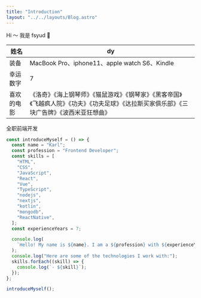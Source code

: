 ```yaml
---
title: "Introduction"
layout: "../../layouts/Blog.astro"
---
```


Hi ～ 我是 fsyud 🧸

| 姓名       | dy                                                                                                                                             |
| ---------- | ---------------------------------------------------------------------------------------------------------------------------------------------- |
| 装备       | MacBook Pro、iphone11、apple watch S6、Kindle                                                                                                  |
| 幸运数字   | 7                                                                                                                                              |
| 喜欢的电影 | 《洛奇》《海上钢琴师》《猫鼠游戏》《钢琴家》《黑客帝国》《飞越疯人院》《功夫》《功夫足球》《达拉斯买家俱乐部》《三块广告牌》《波西米亚狂想曲》 |

全职前端开发

```js
const introduceMyself = () => {
  const name = "Karl";
  const profession = "Frontend Developer";
  const skills = [
    "HTML",
    "CSS",
    "JavaScript",
    "React",
    "Vue",
    "TypeScript",
    "nodejs",
    "nextjs",
    "kotlin",
    "mongodb",
    "ReactNative",
  ];
  const experienceYears = 7;

  console.log(
    `Hello! My name is ${name}. I am a ${profession} with ${experienceYears} years of experience.`
  );
  console.log("Here are some of the technologies I work with:");
  skills.forEach((skill) => {
    console.log(`- ${skill}`);
  });
};

introduceMyself();
```
